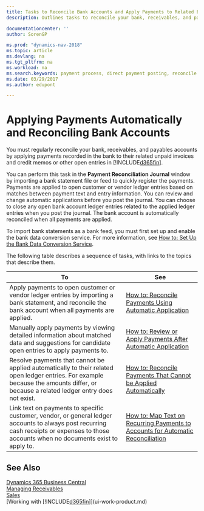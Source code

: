 ```yaml
---
title: Tasks to Reconcile Bank Accounts and Apply Payments to Related Entries
description: Outlines tasks to reconcile your bank, receivables, and payables accounts, post cash receipts or expenses, and apply payments automatically.

documentationcenter: ''
author: SorenGP

ms.prod: "dynamics-nav-2018"
ms.topic: article
ms.devlang: na
ms.tgt_pltfrm: na
ms.workload: na
ms.search.keywords: payment process, direct payment posting, reconcile payment, expenses, cash receipts
ms.date: 03/29/2017
ms.author: edupont

---
```

# Applying Payments Automatically and Reconciling Bank Accounts
You must regularly reconcile your bank, receivables, and payables accounts by applying payments recorded in the bank to their related unpaid invoices and credit memos or other open entries in [!INCLUDE[d365fin](includes/d365fin_long_md.md)].  

You can perform this task in the **Payment Reconciliation Journal** window by importing a bank statement file or feed to quickly register the payments. Payments are applied to open customer or vendor ledger entries based on matches between payment text and entry information. You can review and change automatic applications before you post the journal. You can choose to close any open bank account ledger entries related to the applied ledger entries when you post the journal. The bank account is automatically reconciled when all payments are applied.  

To import bank statements as a bank feed, you must first set up and enable the bank data conversion service. For more information, see [How to: Set Up the Bank Data Conversion Service](bank-how-setup-bank-data-conversion-service.md).  

The following table describes a sequence of tasks, with links to the topics that describe them.  

| To | See |
| --- | --- |
| Apply payments to open customer or vendor ledger entries by importing a bank statement, and reconcile the bank account when all payments are applied. |[How to: Reconcile Payments Using Automatic Application](receivables-how-reconcile-payments-auto-application.md) |
| Manually apply payments by viewing detailed information about matched data and suggestions for candidate open entries to apply payments to. |[How to: Review or Apply Payments After Automatic Application](receivables-how-review-apply-payments-auto-application.md) |
| Resolve payments that cannot be applied automatically to their related open ledger entries. For example because the amounts differ, or because a related ledger entry does not exist. |[How to: Reconcile Payments That Cannot be Applied Automatically](receivables-how-reconcile-payments-cannot-apply-auto.md) |
| Link text on payments to specific customer, vendor, or general ledger accounts to always post recurring cash receipts or expenses to those accounts when no documents exist to apply to. |[How to: Map Text on Recurring Payments to Accounts for Automatic Reconciliation](receivables-how-map-text-recurring-payments-accounts-auto-reconcilliation.md) |

## See Also
[Dynamics 365 Business Central](https://docs.microsoft.com/dynamics365/business-central/)  
[Managing Receivables](receivables-manage-receivables.md)  
[Sales](sales-manage-sales.md)  
[Working with [!INCLUDE[d365fin](includes/d365fin_md.md)]](ui-work-product.md)
